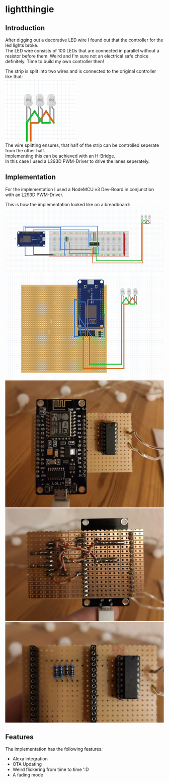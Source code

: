 # lightthingie
## Introduction
After digging out a decorative LED wire I found out
that the controller for the led lights broke.  
The LED wire consists of 100 LEDs that are connected in parallel without a resistor before them.
Weird and I'm sure not an electrical safe choice definitely.
Time to build my own controller then!

The strip is split into two wires and is connected to the original controller like that:  
![Led Connection](/pictures/ledconnection.png)  
The wire splitting ensures, that half of the strip can be controlled seperate from the other half.  
Implementing this can be achieved with an H-Bridge.  
In this case I used a L293D PWM-Driver to drive the lanes seperately.

## Implementation
For the implementation I used a NodeMCU v3 Dev-Board in conjunction with an L293D PWM-Driver.  

This is how the implementation looked like on a breadboard:  
![breadboard implementation](/pictures/breadboard.png)  
![final board implementation](/pictures/final%20board.png)  
![](/pictures/IMG_20201023_182236.jpg)  
![](/pictures/IMG_20201023_182259.jpg)  
![](/pictures/IMG_20201023_182320_BURST1.jpg)  

## Features
The implementation has the following features:
- Alexa integration
- OTA Updating
- Weird flickering from time to time ':D
- A fading mode
